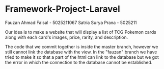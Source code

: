 # Framework-Project-Laravel

Fauzan Ahmad Faisal - 5025211067
Satria Surya Prana - 5025211

Our idea is to make a website that will display a list of TCG Pokemon cards along with each card's images, price, rarity, and description.

The code that we commit together is inside the master branch, however we still cannot link the database with the view. In the "fauzan" branch we have tried to make it so that a part of the html can link to the database but we got the error in which the connection to the database cannot be established.
